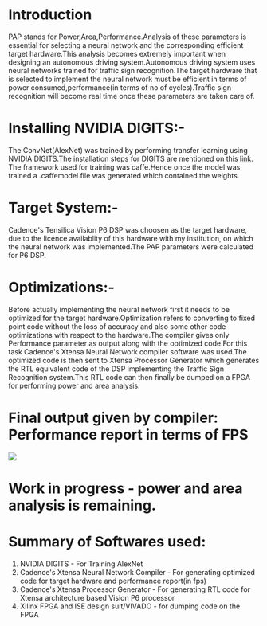 # Introduction
PAP stands for Power,Area,Performance.Analysis of these parameters is essential for selecting a neural network and the corresponding efficient target hardware.This analysis becomes extremely important when designing an autonomous driving system.Autonomous driving system uses neural networks trained for traffic sign recognition.The target hardware that is selected to implement the neural network must be efficient in terms of power consumed,performance(in terms of no of cycles).Traffic sign recognition will become real time once these parameters are taken care of.  
# Installing NVIDIA DIGITS:-  
The ConvNet(AlexNet) was trained by performing transfer learning using NVIDIA DIGITS.The installation steps for DIGITS are mentioned on this [link](https://github.com/patilninad/DIGITS).  
The framework used for training was caffe.Hence once the model was trained a .caffemodel file was generated which contained the weights.  
# Target System:-  
Cadence's Tensilica Vision P6 DSP was choosen as the target hardware, due to the licence availablity of this hardware with my institution, on which the neural network was implemented.The PAP parameters were calculated for P6 DSP.
# Optimizations:-
Before actually implementing the neural network first it needs to be optimized for the target hardware.Optimization refers to converting to fixed point code without the loss of accuracy and also some other code optimizations with respect to the hardware.The compiler gives only Performance parameter as output along with the optimized code.For this task Cadence's Xtensa Neural Network compiler software was used.The optimized code is then sent to Xtensa Processor Generator which generates the RTL equivalent code of the DSP implementing the Traffic Sign Recognition system.This RTL code can then finally be dumped on a FPGA for performing power and area analysis.   
# Final output given by compiler: Performance report in terms of FPS
![](https://github.com/patilninad/Training/blob/master/PerformanceReport.jpeg)  
# Work in progress - power and area analysis is remaining.
# Summary of Softwares used:  
1) NVIDIA DIGITS - For Training AlexNet
2) Cadence's Xtensa Neural Network Compiler - For generating optimized code for target hardware and performance report(in fps)
3) Cadence's Xtensa Processor Generator - For generating RTL code for Xtensa architecture based Vision P6 processor
4) Xilinx FPGA and ISE design suit/VIVADO - for dumping code on the FPGA

